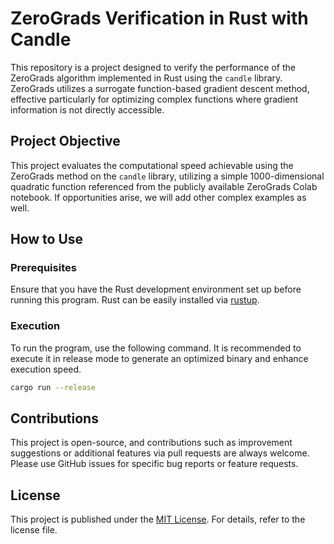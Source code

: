 # ZeroGrads Verification in Rust with Candle

This repository is a project designed to verify the performance of the ZeroGrads algorithm implemented in Rust using
the `candle` library. ZeroGrads utilizes a surrogate function-based gradient descent method, effective particularly for
optimizing complex functions where gradient information is not directly accessible.

## Project Objective

This project evaluates the computational speed achievable using the ZeroGrads method on the `candle` library, utilizing
a simple 1000-dimensional quadratic function referenced from the publicly available ZeroGrads Colab notebook. If
opportunities arise, we will add other complex examples as well.

## How to Use

### Prerequisites

Ensure that you have the Rust development environment set up before running this program. Rust can be easily installed
via [rustup](https://rustup.rs/).

### Execution

To run the program, use the following command. It is recommended to execute it in release mode to generate an optimized
binary and enhance execution speed.

```bash
cargo run --release
```

## Contributions

This project is open-source, and contributions such as improvement suggestions or additional features via pull requests
are always welcome. Please use GitHub issues for specific bug reports or feature requests.

## License

This project is published under the [MIT License](LICENSE). For details, refer to the license file.
